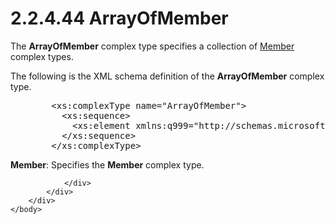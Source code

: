 <html dir="LTR" xmlns:mshelp="http://msdn.microsoft.com/mshelp" xmlns:ddue="http://ddue.schemas.microsoft.com/authoring/2003/5" xmlns:xlink="http://www.w3.org/1999/xlink" xmlns:tool="http://www.microsoft.com/tooltip">
    <head>
        <meta http-equiv="Content-Type" content="text/html; CHARSET=utf-8"></meta>
        <meta name="save" content="history"></meta>
        <title>2.2.4.44 ArrayOfMember</title>
        <xml>
            <mshelp:toctitle title="2.2.4.44 ArrayOfMember"></mshelp:toctitle>
            <mshelp:rltitle title="[MS-SSMDSWS-15]: ArrayOfMember"></mshelp:rltitle>
            <mshelp:keyword index="A" term="4e152524-3c06-43a6-a80e-b728e68f1e4d"></mshelp:keyword>
            <mshelp:attr name="DCSext.ContentType" value="open specification"></mshelp:attr>
            <mshelp:attr name="AssetID" value="4e152524-3c06-43a6-a80e-b728e68f1e4d"></mshelp:attr>
            <mshelp:attr name="TopicType" value="kbRef"></mshelp:attr>
            <mshelp:attr name="DCSext.Title" value="[MS-SSMDSWS-15]: ArrayOfMember" />
        </xml>
    </head>
    <body>
        <div id="header">
            <h1 class="heading">2.2.4.44 ArrayOfMember</h1>
        </div>
        <div id="mainSection">
            <div id="mainBody">
                <div id="allHistory" class="saveHistory"></div>
                <div id="sectionSection0" class="section" name="collapseableSection">
                    

<p>The <b>ArrayOfMember</b> complex type specifies a collection
of <a href="70b1582a-5b1d-4fdc-832e-d2556ddda386.html">Member</a> complex
types. </p>

<p>The following is the XML schema definition of the <b>ArrayOfMember</b>
complex type.</p>

<dl>
<dd>
<div><pre>   &lt;xs:complexType name=&quot;ArrayOfMember&quot;&gt;
     &lt;xs:sequence&gt;
       &lt;xs:element xmlns:q999=&quot;http://schemas.microsoft.com/sqlserver/masterdataservices/2009/09&quot; minOccurs=&quot;0&quot; maxOccurs=&quot;unbounded&quot; name=&quot;Member&quot; nillable=&quot;true&quot; type=&quot;q999:Member&quot; xmlns:xs=&quot;http://www.w3.org/2001/XMLSchema&quot; /&gt;
     &lt;/xs:sequence&gt;
   &lt;/xs:complexType&gt;
</pre></div>
</dd></dl>

<p><b>Member</b>: Specifies the <b>Member</b> complex
type.</p>


                </div>
            </div>
        </div>
    </body>
</html>